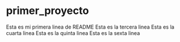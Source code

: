 # primer_proyecto
Esta es mi primera linea de README
Esta es la tercera linea
Esta es la cuarta linea
Esta es la quinta linea
Esta es la sexta linea